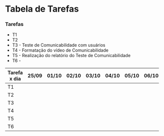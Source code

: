 # Tabela de Tarefas

### Tarefas

- T1 
- T2
- T3 - Teste de Comunicabilidade com usuários
- T4 - Formatação do vídeo de Comunicabilidade
- T5 - Realização do relatório do Teste de Comunicabilidade
- T6 - 

|Tarefa x dia | 25/09 | 01/10 | 02/10 | 03/10 | 04/10 | 05/10 | 06/10 | 07/10 | 08/10 | 09/10 | 10/10 | 11/10 | 12/10 | 13/10 | 14/10 | 15/10 | 16/10 |
|-------------|-------|-------|-------|-------|-------|-------|-------|-------|-------|-------|-------|-------|-------|-------|-------|-------|-------|
|T1|
|T2|
|T3| 
|T4|
|T5|
|T6|